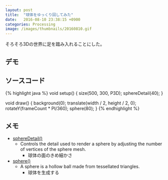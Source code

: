 ```yaml
---
layout: post
title:  "球体をゆっくり回してみた"
date:   2016-08-10 23:38:15 +0900
categories: Processing
image: /images/thumbnails/20160810.gif
---
```


そろそろ3Dの世界に足を踏み入れることにした。

## デモ

<script type="text/javascript" src="https://cdnjs.cloudflare.com/ajax/libs/processing.js/1.4.8/processing.min.js"></script>
<script type="text/processing" data-processing-target="processing-canvas">
void setup() {
  size(500, 300, P3D);
  sphereDetail(40);
}

void draw() {
  background(0);
  translate(width / 2, height / 2, 0);
  rotateY(frameCount * PI/360);
  sphere(80);
}
</script>
<div>
  <canvas id="processing-canvas" class="canvas" width="200px" height="200px"></canvas>
</div>

## ソースコード

{% highlight java %}
void setup() {
  size(500, 300, P3D);
  sphereDetail(40);
}

void draw() {
  background(0);
  translate(width / 2, height / 2, 0);
  rotateY(frameCount * PI/360);
  sphere(80);
}
{% endhighlight %}

## メモ
* [sphereDetail()](https://processing.org/reference/sphereDetail_.html)
  - Controls the detail used to render a sphere by adjusting the number of vertices of the sphere mesh.
    - 球体の面のきめ細かさ
* [sphere()](https://processing.org/reference/sphere_.html)
  - A sphere is a hollow ball made from tessellated triangles.
    - 球体を生成する
